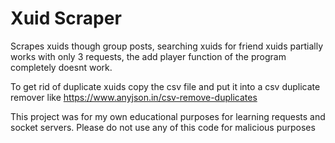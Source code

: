 # Xuid Scraper
Scrapes xuids though group posts, searching xuids for friend xuids partially works with only 3 requests, the add player function of the program completely doesnt work. 

To get rid of duplicate xuids copy the csv file and put it into a csv duplicate remover like https://www.anyjson.in/csv-remove-duplicates

This project was for my own educational purposes for learning requests and socket servers. Please do not use any of this code for malicious purposes
